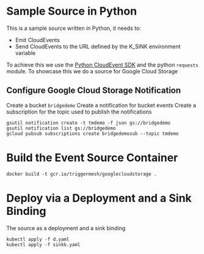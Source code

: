 # Sample Source in Python

This is a sample source written in Python, it needs to:

* Emit CloudEvents
* Send CloudEvents to the URL defined by the K_SINK environment variable

To achieve this we use the [Python CloudEvent SDK](https://github.com/cloudevents/sdk-python) and the python `requests` module.
To showcase this we do a source for Google Cloud Storage

## Configure Google Cloud Storage Notification

Create a bucket `bridgedemo`
Create a notification for bucket events
Create a subscription for the topic used to publish the notifications

```
gsutil notification create -t tmdemo -f json gs://bridgedemo
gsutil notification list gs://bridgedemo
gcloud pubsub subscriptions create bridgedemosub --topic tmdemo
```

# Build the Event Source Container

```
docker build -t gcr.io/triggermesh/googlecloudstorage .
```

# Deploy via a Deployment and a Sink Binding

The source as a deployment and a sink binding

```
kubectl apply -f d.yaml
kubectl apply -f sinkb.yaml
```
